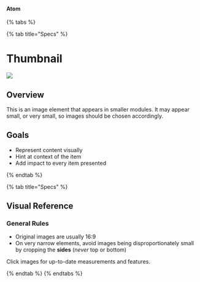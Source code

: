 #### Atom

{% tabs %}

{% tab title="Specs" %}

# Thumbnail

![](/assets/images/Atoms/Hero-Image/xs.png)

## Overview

This is an image element that appears in smaller modules. It may appear small, or very small, so images should be chosen accordingly.

## Goals

* Represent content visually
* Hint at context of the item
* Add impact to every item presented

{% endtab %}

{% tab title="Specs" %}

## Visual Reference

### General Rules

* Original images are usually 16:9
* On very narrow elements, avoid images being disproportionately small by cropping the **sides** (_never_ top or bottom)

Click images for up-to-date measurements and features.

{% endtab %}
{% endtabs %}